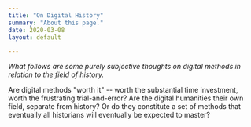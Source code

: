```yaml
---
title: "On Digital History"
summary: "About this page."
date: 2020-03-08
layout: default

---
```




*What follows are some purely subjective thoughts on digital methods in relation to the field of history.*



Are digital methods "worth it" -- worth the substantial time investment, worth the frustrating trial-and-error? Are the digital humanities their own field, separate from history? Or do they constitute a set of methods that eventually all historians will eventually be expected to master?

